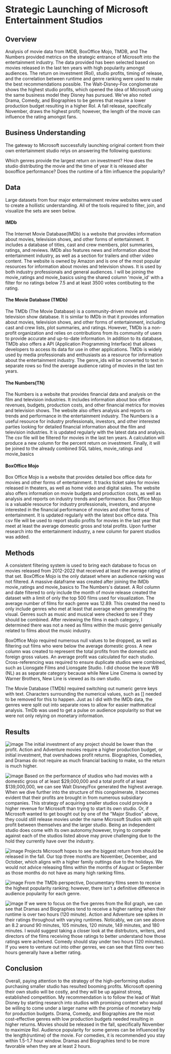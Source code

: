 # Strategic Launching of Microsoft Entertainment Studios

## Overview
Analysis of movie data from IMDB, BoxOffice Mojo, TMDB, and The Numbers provided metrics on the strategic entrance of Microsoft into the entertainment industry. The data provided has been selected based on movies released in the last ten years with high popularity amongst audiences. The return on investment (RoI), studio profits, timing of release, and the correlation between runtime and genre ranking were used to make the best recommendations possible. The Walt-Disney-Fox conglomerate shows the highest studio profits, which opened the idea of Microsoft using the same business model they Disney has pursued. We've also noted Drama, Comedy, and Biographies to be genres that require a lower production budget resulting in a higher RoI. A fall release, specifically November, draws the highest profit; however, the length of the movie can influence the rating amongst fans.

## Business Understanding
The gateway to Microsoft successfully launching original content from their own entertainment studio relys on answering the following questions:

Which genres provide the largest return on investment?
How does the studio distributing the movie and the time of year it is released alter boxoffice performance?
Does the runtime of a film influence the popularity?

## Data
Large datasets from four major entermainment review websites were used to create a hollistic understanding. All of the tools required to filter, join, and visualize the sets are seen below.
#### IMDb
The Internet Movie Database(IMDb) is a website that provides information about movies, television shows, and other forms of entertainment. It includes a database of titles, cast and crew members, plot summaries, ratings, and reviews. IMDb also features news and information about the entertainment industry, as well as a section for trailers and other video content. The website is owned by Amazon and is one of the most popular resources for information about movies and television shows. It is used by both industry professionals and general audiences. I will be joining the movie_ratings and movie_basics using the shared column 'movie_id' with a filter for no ratings below 7.5 and at least 3500 votes contibuting to the rating.
#### The Movie Database (TMDb)
The TMDb (The Movie Database) is a community-driven movie and television show database. It is similar to IMDb in that it provides information about movies, television shows, and other forms of entertainment, including cast and crew lists, plot summaries, and ratings. However, TMDb is a non-profit organization and relies on contributions from its community of users to provide accurate and up-to-date information. In addition to its database, TMDb also offers a API (Application Programming Interface) that allows developers to access its data for use in other applications. TMDb is widely used by media professionals and enthusiasts as a resource for information about the entertainment industry. The genre_ids will be converted to text in separate rows so find the average audience rating of movies in the last ten years.
#### The Numbers(TN)
The Numbers is a website that provides financial data and analysis on the film and television industries. It includes information about box office revenues, budgets, production costs, and other financial metrics for movies and television shows. The website also offers analysis and reports on trends and performance in the entertainment industry. The Numbers is a useful resource for industry professionals, investors, and other interested parties looking for detailed financial information about the film and television industries. It is updated regularly with the latest data and analysis. The csv file will be filtered for movies in the last ten years. A calculation will produce a new column for the percent return on investment. Finally, it will be joined to the already combined SQL tables, movie_ratings and movie_basics
#### BoxOffice Mojo
Box Office Mojo is a website that provides detailed box office data for movies and other forms of entertainment. It tracks ticket sales for movies released in theaters, as well as home video and digital sales. The website also offers information on movie budgets and production costs, as well as analysis and reports on industry trends and performance. Box Office Mojo is a valuable resource for industry professionals, investors, and anyone interested in the financial performance of movies and other forms of entertainment. It is updated regularly with the latest box office data. This csv file will be used to report studio profits for movies in the last year that meet at least the average domestic gross and total profits. Upon further research into the entertainment industry, a new column for parent studios was added. 

## Methods
A consistent filtering system is used to bring each database to focus on movies released from 2012-2022 that received at least the average rating of that set. BoxOffice Mojo is the only dataset where an audience ranking was not filtered. A massive dataframe was created after joining the IMDb movie_ratings and movie_basics to The Numbers's dataset. A RoI column and date filtered to only include the month of movie release created the dataset with a limit of only the top 500 films used for visualization. The average number of films for each genre was 12.89. This created the need to only include genres who met at least that average when generating the visual. Genres such as music and musical were checked to see if they should be combined. After reviewing the films in each category, I determined there was not a need as films within the music genre geniually related to films about the music industry.

BoxOffice Mojo required numerous null values to be dropped, as well as filtering out films who were below the average domestic gross. A new column was created to represent the total profits from the domestic and foreign gross values. An average profit was calculated for each studio. Cross-referencing was required to ensure duplicate studios were combined, such as Lionsgate Films and Lionsgate Studio. I did choose the leave WB (NL) as as separate category because while New Line Cinema is owned by Warner Brothers, New Line is viewed as its own studio.

The Movie Database (TMDb) required switching out numeric genre keys with text. Characters surrounding the numerical values, such as [] needed to be removed for this to happen. Just as I did with the IMDb data, the genres were split out into separate rows to allow for easier mathmatical analysis. TmDb was used to get a pulse on audience popularity so that we were not only relying on monetary information.

## Results
![image](https://user-images.githubusercontent.com/20844445/209029597-50b7f6bc-42f7-4806-be54-da1301f7cfab.png)
The initial investment of any project should be lower than the profit. Action and Adventure movies require a higher production budget, or initial investment, that overshadows profit returns. Biographies, Comedies, and Dramas do not require as much financial backing to make, so the return is much higher.

![image](https://user-images.githubusercontent.com/20844445/209029194-f8942ad1-6545-4ca8-bcd3-d4d7c1bc92f2.png)
Based on the performance of studios who had movies with a domestic gross of at least $29,000,000 and a total profit of at least $139,000,000, we can see Walt Disney/Fox generated the highest average. When we dive further into the structure of this congolmerate, it becomes evident that their profits are brought in from numerous subsidiary companies. This strategy of acquiring smaller studios could provide a higher revenue for Microsoft than trying to start its own studio. Or, if Microsoft wanted to get bought out by one of the "Major Studios" above, they could still release movies under the name Microsoft Studios with split profit between themselves and the larger studio. Being an independent studio does come with its own autonomy;however, trying to compete against each of the studios listed above may prove challenging due to the hold they currently have over the industry. 

![image](https://user-images.githubusercontent.com/20844445/209029715-107c9902-549d-406f-9cfa-d90f1736979c.png)
Projects Microsoft hopes to see the biggest return from should be released in the fall. Our top three months are November, December, and October, which aligns with a higher family outtings due to the holidays. We would not advice releasing films within the months of August or September as those months do not have as many high ranking films.

![image](https://user-images.githubusercontent.com/20844445/209029818-9c1c1e66-38a7-4163-9c88-c7188cc34027.png)
From the TMDb perspective, Documentary films seem to receive the highest popularity ranking; however, there isn't a definitive difference in audience popularity for each genre.

![image](https://user-images.githubusercontent.com/20844445/209029774-ab157c96-2026-4e58-809c-d7cfe37a4137.png)
If we were to focus on the five genres from the RoI graph, we can see that Dramas and Biographies tend to receive a higher ranting when their runtime is over two hours (120 minute). Action and Adventure see spikes in their ratings throughout with varying runtimes. Noticably, we can see above an 8.2 around 90 minutes, 105 minutes, 120 minute, 149 minutes, and 180 minutes. I would suggest taking a closer look at the distrbutors, writers, and directors of the films receiving those ratings to better understand how those ratings were acheived. Comedy should stay under two hours (120 minutes). If you were to venture out into other genres, we can see that films over two hours generally have a better rating.

## Conclusion
Overall, paying attention to the strategy of the high-performing studios purchasing smaller studio has resulted booming profits. Microsoft opening their own studio will be costly, and they will be up against strong, established competition. My recommendation is to follow the lead of Walt Disney by starting research into studios with promising content who would be willing to come under a larger name with the promise of monetary help for production budgets. Drama, Comedy, and Biographies are the most cost-effective genres with low production budgets needed resulting in higher returns. Movies should be released in the fall, specifically November to maximize RoI. Audience popularity for some genres can be influenced by the length(runtime) of the movie. For comedies, it is recommended you stay within 1.5-1.7 hour window. Dramas and Biographies tend to be more favorable when they are at least 2 hours.
